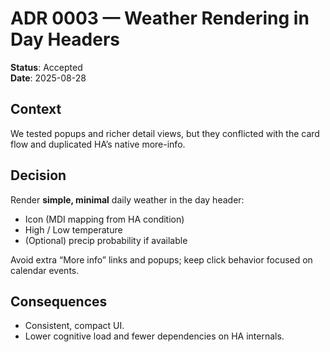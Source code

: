 # ADR 0003 — Weather Rendering in Day Headers

**Status**: Accepted  
**Date**: 2025-08-28

## Context
We tested popups and richer detail views, but they conflicted with the card flow and duplicated HA’s native more-info.

## Decision
Render **simple, minimal** daily weather in the day header:
- Icon (MDI mapping from HA condition)
- High / Low temperature
- (Optional) precip probability if available

Avoid extra “More info” links and popups; keep click behavior focused on calendar events.

## Consequences
- Consistent, compact UI.
- Lower cognitive load and fewer dependencies on HA internals.

